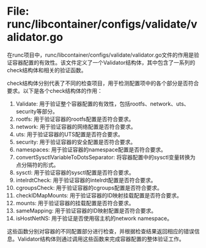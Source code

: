 # File: runc/libcontainer/configs/validate/validator.go

在runc项目中，runc/libcontainer/configs/validate/validator.go文件的作用是验证容器配置的有效性。该文件定义了一个Validator结构体，其中包含了一系列的check结构体和相关的验证函数。

check结构体分别代表了不同的检查项目，用于检测配置项中的各个部分是否符合要求。以下是各个check结构体的作用：

1. Validate: 用于验证整个容器配置的有效性，包括rootfs、network、uts、security等部分。
2. rootfs: 用于验证容器的rootfs配置是否符合要求。
3. network: 用于验证容器的网络配置是否符合要求。
4. uts: 用于验证容器的UTS配置是否符合要求。
5. security: 用于验证容器的安全配置是否符合要求。
6. namespaces: 用于验证容器的namespace配置是否符合要求。
7. convertSysctlVariableToDotsSeparator: 将容器配置中的sysctl变量转换为点分隔符的形式。
8. sysctl: 用于验证容器的sysctl配置是否符合要求。
9. intelrdtCheck: 用于验证容器的intelrdt配置是否符合要求。
10. cgroupsCheck: 用于验证容器的cgroups配置是否符合要求。
11. checkIDMapMounts: 用于验证容器的ID映射挂载配置是否符合要求。
12. mounts: 用于验证容器的挂载配置是否符合要求。
13. sameMapping: 用于验证容器的ID映射配置是否符合要求。
14. isHostNetNS: 用于验证是否使用宿主机的network namespace。

这些函数分别对容器的不同配置部分进行检查，并根据检查结果返回相应的错误信息。Validator结构体则通过调用这些函数来完成容器配置的整体验证工作。

